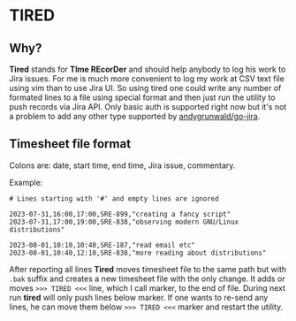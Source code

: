 # TIRED
## Why?
**Tired** stands for **TIme REcorDer** and should help anybody to log his work to Jira issues. For me is much more convenient to log my work at CSV text file using vim than to use Jira UI.
So using tired one could write any number of formated lines to a file using special format and then just run the utility to push records via Jira API. Only basic auth is supported right now but it's not a problem to add any other type supported by [andygrunwald/go-jira](https://github.com/andygrunwald/go-jira).

## Timesheet file format
Colons are: date, start time, end time, Jira issue, commentary.

Example:
```
# Lines starting with '#' and empty lines are ignored

2023-07-31,16:00,17:00,SRE-899,"creating a fancy script"
2023-07-31,17:00,19:00,SRE-838,"observing modern GNU/Linux distributions"

2023-08-01,10:10,10:40,SRE-187,"read email etc"
2023-08-01,10:40,12:10,SRE-838,"more reading about distributions"
```

After reporting all lines **Tired** moves timesheet file to the same path but with `.bak` suffix and creates a new timesheet file with the only change. It adds or moves `>>> TIRED <<<` line, which I call marker, to the end of file. During next run **tired** will only push lines below marker. If one wants to re-send any lines, he can move them below `>>> TIRED <<<` marker and restart the utility.
